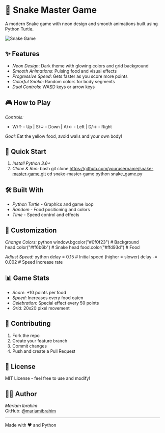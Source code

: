 # 🐍 Snake Master Game

A modern Snake game with neon design and smooth animations built using Python Turtle.


![Snake Game](screenshots/gameplay.png)

## ✨ Features

- *Neon Design*: Dark theme with glowing colors and grid background
- *Smooth Animations*: Pulsing food and visual effects
- *Progressive Speed*: Gets faster as you score more points
- *Colorful Snake*: Random colors for body segments
- *Dual Controls*: WASD keys or arrow keys

## 🎮 How to Play

*Controls:*
- W/↑ - Up | S/↓ - Down | A/← - Left | D/→ - Right

*Goal:* Eat the yellow food, avoid walls and your own body!

## 🚀 Quick Start

1. *Install Python 3.6+*
2. *Clone & Run:*
   bash
   git clone https://github.com/yourusername/snake-master-game.git
   cd snake-master-game
   python snake_game.py
   

## 🛠 Built With

- *Python Turtle* - Graphics and game loop
- *Random* - Food positioning and colors  
- *Time* - Speed control and effects

## 🎨 Customization

*Change Colors:*
python
window.bgcolor("#0f0f23")    # Background
head.color("#ff6b6b")        # Snake head
food.color("#ffd93d")        # Food


*Adjust Speed:*
python
delay = 0.15    # Initial speed (higher = slower)
delay -= 0.002  # Speed increase rate


## 📊 Game Stats

- *Score*: +10 points per food
- *Speed*: Increases every food eaten
- *Celebration*: Special effect every 50 points
- *Grid*: 20x20 pixel movement

## 🤝 Contributing

1. Fork the repo
2. Create your feature branch
3. Commit changes
4. Push and create a Pull Request

## 📝 License

MIT License - feel free to use and modify!

## 👩‍💻 Author

*Mariam Ibrahim*  
GitHub: [@mariamibrahim](https://github.com/mariamibrahim)

---

Made with ❤ and Python

